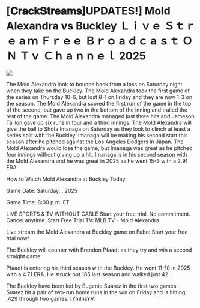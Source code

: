 # [𝐂𝐫𝐚𝐜𝐤𝐒𝐭𝐫𝐞𝐚𝐦𝐬]UPDATES!] Mold Alexandra vs Buckley Ｌｉｖｅ Ｓｔｒｅａｍ Ｆｒｅｅ Ｂｒｏａｄｃａｓｔ ＯＮ Ｔｖ Ｃｈａｎｎｅｌ  2025  
  
  
[![](https://i.imgur.com/qSNzIqt.png)](https://movie.rssnews.media/vnloJfQcM.php)  
  
The Mold Alexandra look to bounce back from a loss on Saturday night when they take on the Buckley. The Mold Alexandra took the first game of the series on Thursday 10-6, but lost 8-1 on Friday and they are now 1-3 on the season. The Mold Alexandra scored the first run of the game in the top of the second, but gave up two in the bottom of the inning and trailed the rest of the game. The Mold Alexandra managed just three hits and Jameson Taillon gave up six runs in four and a third innings. The Mold Alexandra will give the ball to Shota Imanaga on Saturday as they look to clinch at least a series split with the Buckley. Imanaga will be making his second start this season after he pitched against the Los Angeles Dodgers in Japan. The Mold Alexandra would lose the game, but Imanaga was great as he pitched four innings without giving up a hit. Imanaga is in his second season with the Mold Alexandra and he was great in 2025 as he went 15-3 with a 2.91 ERA.

How to Watch Mold Alexandra at Buckley Today:

Game Date: Saturday, , 2025

Game Time: 8:00 p.m. ET

LIVE SPORTS & TV WITHOUT CABLE
Start your free trial. No commitment. Cancel anytime.
Start Free Trial
TV: MLB.TV – Mold Alexandra

Live stream the Mold Alexandra at Buckley game on Fubo: Start your free trial now!

The Buckley will counter with Brandon Pfaadt as they try and win a second straight game.

Pfaadt is entering his third season with the Buckley. He went 11-10 in 2025 with a 4.71 ERA. He struck out 185 last season and walked just 42.

The Buckley have been led by Eugenio Suarez in the first two games. Suarez hit a pair of two-run home runs in the win on Friday and is hitting .429 through two games. [YmlhsYV]